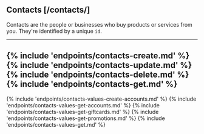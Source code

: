 ## Contacts [/contacts/]

Contacts are the people or businesses who buy products or services from you.  They're identified by a unique `id`.

---
{% include 'endpoints/contacts-create.md' %}
{% include 'endpoints/contacts-update.md' %}
{% include 'endpoints/contacts-delete.md' %}
{% include 'endpoints/contacts-get.md' %}
---
{% include 'endpoints/contacts-values-create-accounts.md' %}
{% include 'endpoints/contacts-values-get-accounts.md' %}
{% include 'endpoints/contacts-values-get-giftcards.md' %}
{% include 'endpoints/contacts-values-get-promotions.md' %}
{% include 'endpoints/contacts-values-get.md' %}